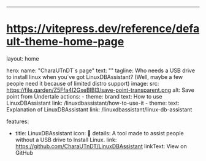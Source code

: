 ---
# https://vitepress.dev/reference/default-theme-home-page
layout: home

hero:
  name: "CharaUTnDT´s page"
  text: ""
  tagline: Who needs a USB drive to install linux when you´ve got LinuxDBAssistant? (Well, maybe a few people need it because of limited distro support)
  image:
    src: https://file.garden/Z5Ffa4I2GxeBlBl3/save-point-transparent.png
    alt: Save point from Undertale
  actions:
    - theme: brand
      text: How to use LinuxDBAssistant
      link: /linuxdbassistant/how-to-use-it
    - theme: 
      text: Explanation of LinuxDBAssistant
      link: /linuxdbassistant/linux-db-assistant

features:
  - title: LinuxDBAssistant
    icon: 🐧
    details: A tool made to assist people without a USB drive to Install Linux.
    link: https://github.com/CharaUTnDT/LinuxDBAssistant
    linkText: View on GitHub
